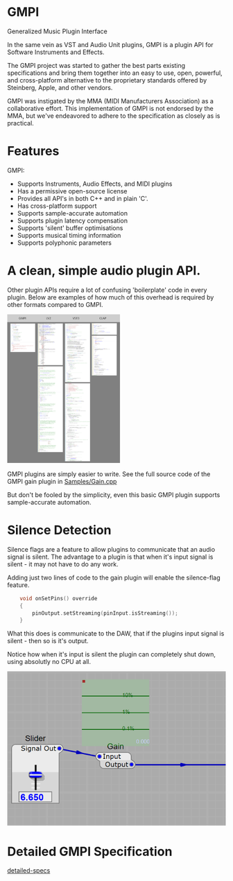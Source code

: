 # GMPI
Generalized Music Plugin Interface

In the same vein as VST and Audio Unit plugins, GMPI is a plugin API for Software Instruments and Effects.

The GMPI project was started to gather the best parts existing specifications and bring them together into an easy to use, open, powerful, and cross-platform alternative to the proprietary standards offered by Steinberg, Apple, and other vendors.

GMPI was instigated by the MMA (MIDI Manufacturers Association) as a collaborative effort. This implementation of GMPI is not endorsed by the MMA, but we've endeavored to adhere to the specification as closely as is practical.

# Features

GMPI:
* Supports Instruments, Audio Effects, and MIDI plugins
* Has a permissive open-source license
* Provides all API's in both C++ and in plain 'C'.
* Has cross-platform support
* Supports sample-accurate automation
* Supports plugin latency compensation
* Supports 'silent' buffer optimisations
* Supports musical timing information 
* Supports polyphonic parameters

# A clean, simple audio plugin API.

Other plugin APIs require a lot of confusing 'boilerplate' code in every plugin. Below are examples of
 how much of this overhead is required by other formats compared to GMPI.

<img src="Docs/plugin_api_complexity.png" width="260"/>

GMPI plugins are simply easier to write.  See the full source code of the GMPI gain plugin in [Samples/Gain.cpp](Samples/Gain/Gain.cpp)

But don't be fooled by the simplicity, even this basic GMPI plugin supports sample-accurate automation.

# Silence Detection

Silence flags are a feature to allow plugins to communicate that an audio signal is silent.
The advantage to a plugin is that when it's input signal is silent - it may not have to do any work. 

Adding just two lines of code to the gain plugin will enable the silence-flag feature.

```C
	void onSetPins() override
	{
		pinOutput.setStreaming(pinInput.isStreaming());
	}
```
What this does is communicate to the DAW, that if the plugins input signal is silent - then so is it's output.

Notice how when it's input is silent the plugin can completely shut down, using absolutly no CPU at all.

<img src="Docs/images/SilenceDetection.gif" width="654"/>

# Detailed GMPI Specification

[detailed-specs](Docs/GMPI_Specs.md)
